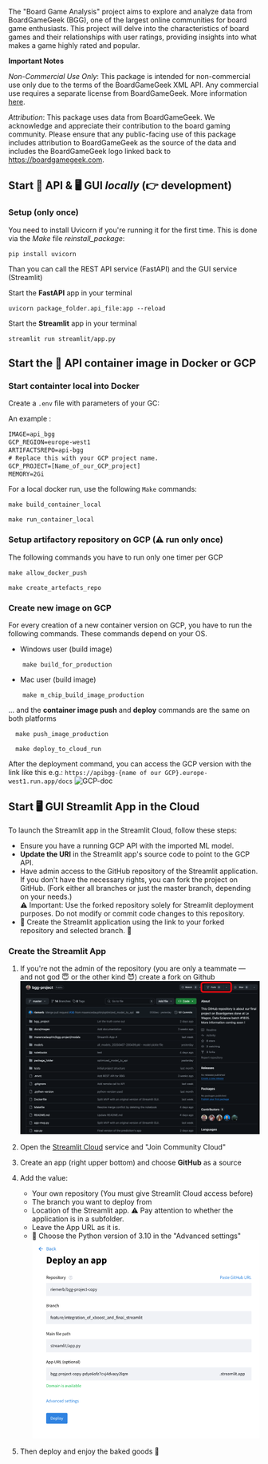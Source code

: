 The "Board Game Analysis" project aims to explore and analyze data from BoardGameGeek (BGG), one of the largest online communities for board game enthusiasts. This project will delve into the characteristics of board games and their relationships with user ratings, providing insights into what makes a game highly rated and popular.


**Important Notes**

*Non-Commercial Use Only*: This package is intended for non-commercial use only due to the terms of the BoardGameGeek XML API. Any commercial use requires a separate license from BoardGameGeek. More information [here](https://boardgamegeek.com/wiki/page/XML_API_Terms_of_Use#).

*Attribution*: This package uses data from BoardGameGeek. We acknowledge and appreciate their contribution to the board gaming community. Please ensure that any public-facing use of this package includes attribution to BoardGameGeek as the source of the data and includes the BoardGameGeek logo linked back to https://boardgamegeek.com.


## Start 🔌 API & 🖥️ GUI *locally* (👉 development)

### Setup (only once)
You need to install Uvicorn if you're running it for the first time.
This is done via the *Make* file *reinstall_package*:
```shell
pip install uvicorn
```

Than you can call the REST API service (FastAPI) and the GUI service (Streamlit)

Start the **FastAPI** app in your terminal
```shell
uvicorn package_folder.api_file:app --reload
```

Start the **Streamlit** app in your terminal
```shell
streamlit run streamlit/app.py   
```

## Start the 🔌 API container image in Docker or GCP

### Start containter local into Docker
Create a `.env` file with parameters of your GC:  

An example :
```properties
IMAGE=api_bgg
GCP_REGION=europe-west1
ARTIFACTSREPO=api-bgg
# Replace this with your GCP project name.
GCP_PROJECT=[Name_of_our_GCP_project]
MEMORY=2Gi
```
For a local docker run, use the following `Make` commands:

```shell
make build_container_local
```
```shell
make run_container_local
```

### Setup artifactory repository on GCP (⚠️ run only once)
The following commands you have to run only one timer per GCP

```shell
make allow_docker_push
```
```shell
make create_artefacts_repo
```

### Create new image on GCP
For every creation of a new container version on GCP, you have to run the following commands.
These commands depend on your OS.

* Windows user (build image)
```shell
    make build_for_production
```

* Mac user (build image)
```shell
    make m_chip_build_image_production
```

... and the **container image push** and **deploy** commands are the same on both platforms

```shell
  make push_image_production
```

```shell
  make deploy_to_cloud_run
```

After the deployment command, you can access the GCP version with the link like this e.g.: `https://apibgg-{name of our GCP}.europe-west1.run.app/docs`
![GCP-doc](/docs/images/gcp-doc.png)

## Start 🖥️ GUI Streamlit App in the Cloud
To launch the Streamlit app in the Streamlit Cloud, follow these steps:
* Ensure you have a running GCP API with the imported ML model.
* **Update the URI** in the Streamlit app's source code to point to the GCP API.
* Have admin access to the GitHub repository of the Streamlit application.
  If you don't have the necessary rights, you can fork the project on GitHub.
  (Fork either all branches or just the master branch, depending on your needs.)  
  ⚠️ Important: Use the forked repository solely for Streamlit deployment purposes.
  Do not modify or commit code changes to this repository.
* 🏁 Create the Streamlit application using the link to your forked repository and selected branch. 🏁

### Create the Streamlit App
1. If you're not the admin of the repository
   (you are only a teammate — and not god 😇 or the other kind 😈) create a
fork on Github ![Fork-Github](/docs/images/fork_github.png)

2. Open the [Streamlit Cloud](https://streamlit.io/cloud) service and "Join Community Cloud"
3. Create an app (right upper bottom) and choose **GitHub** as a source
4. Add the value: 
    * Your own repository (You must give Streamlit Cloud access before)
    * The branch you want to deploy from
    * Location of the Streamlit app. ⚠️ Pay attention to whether the application is in a subfolder.
    * Leave the App URL as it is.
    * 🚨 Choose the Python version of 3.10 in the "Advanced settings"  
    ![Streamlit](/docs/images/streamlit_new.png)
5. Then deploy and enjoy the baked goods 🥐



